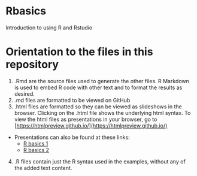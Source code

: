 # Rbasics
Introduction to using R and Rstudio

# Orientation to the files in this repository

1. .Rmd are the source files used to generate the other files. R Markdown is used to embed R code with other text and to format the results as desired.
2. .md files are formatted to be viewed on GitHub
3. .html files are formatted so they can be viewed as slideshows in the browser. Clicking on the .html file shows the underlying html syntax. To view the html files as presentations in your browser, go to [https://htmlpreview.github.io/](https://htmlpreview.github.io/)
  + Presentations can also be found at these links:
      - [R basics 1](https://rpubs.com/begavett/Rbasics1)
      - [R basics 2](https://rpubs.com/begavett/Rbasics2)
4. .R files contain just the R syntax used in the examples, without any of the added text content.
